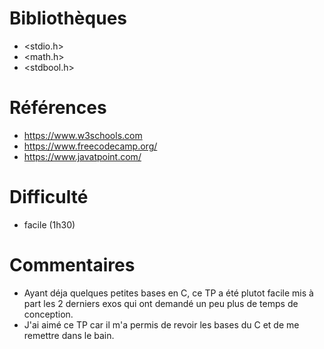 # Bibliothèques
* <stdio.h>
* <math.h>
* <stdbool.h>

# Références
* https://www.w3schools.com
* https://www.freecodecamp.org/
* https://www.javatpoint.com/


# Difficulté
* facile (1h30)

# Commentaires
* Ayant déja quelques petites bases en C, ce TP a été plutot facile mis à part les 2 derniers exos qui ont demandé un peu plus de temps de conception.
* J'ai aimé ce TP car il m'a permis de revoir les bases du C et de me remettre dans le bain.


